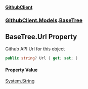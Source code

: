 #### [GithubClient](index 'index')
### [GithubClient.Models](GithubClient.Models 'GithubClient.Models').[BaseTree](GithubClient.Models.BaseTree 'GithubClient.Models.BaseTree')

## BaseTree.Url Property

Github API Url for this object

```csharp
public string? Url { get; set; }
```

#### Property Value
[System.String](https://docs.microsoft.com/en-us/dotnet/api/System.String 'System.String')